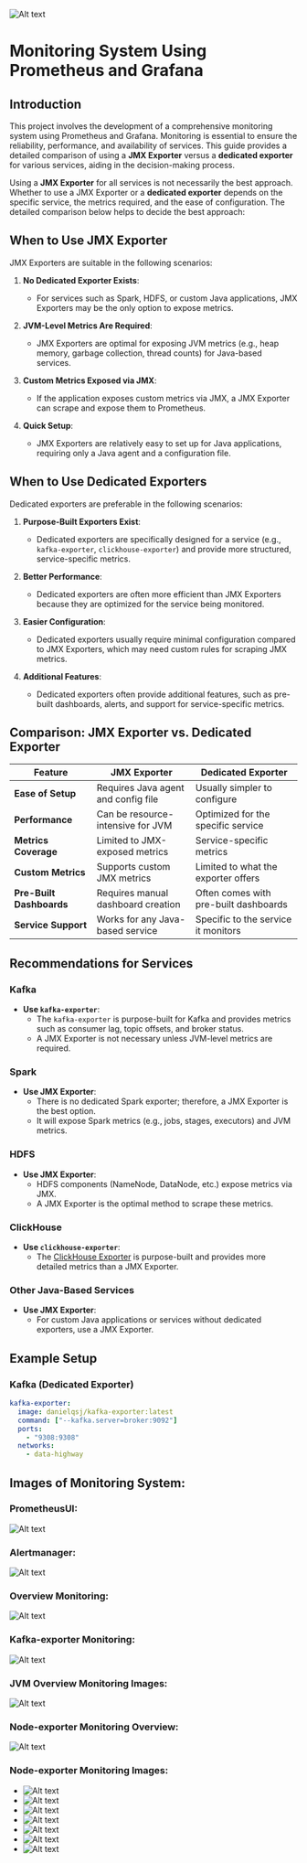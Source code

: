 ![Alt text](Monitor.png)

# Monitoring System Using Prometheus and Grafana

## Introduction

This project involves the development of a comprehensive monitoring system using Prometheus and Grafana. 
Monitoring is essential to ensure the reliability, performance, and availability of services. 
This guide provides a detailed comparison of using a **JMX Exporter** versus a **dedicated exporter** for various services, aiding in the decision-making process.

Using a **JMX Exporter** for all services is not necessarily the best approach. Whether to use a JMX Exporter or a **dedicated exporter** depends on the specific service, the metrics required, and the ease of configuration. 
The detailed comparison below helps to decide the best approach:

## When to Use JMX Exporter

JMX Exporters are suitable in the following scenarios:

1. **No Dedicated Exporter Exists**:
   - For services such as Spark, HDFS, or custom Java applications, JMX Exporters may be the only option to expose metrics.

2. **JVM-Level Metrics Are Required**:
   - JMX Exporters are optimal for exposing JVM metrics (e.g., heap memory, garbage collection, thread counts) for Java-based services.

3. **Custom Metrics Exposed via JMX**:
   - If the application exposes custom metrics via JMX, a JMX Exporter can scrape and expose them to Prometheus.

4. **Quick Setup**:
   - JMX Exporters are relatively easy to set up for Java applications, requiring only a Java agent and a configuration file.

## When to Use Dedicated Exporters

Dedicated exporters are preferable in the following scenarios:

1. **Purpose-Built Exporters Exist**:
   - Dedicated exporters are specifically designed for a service (e.g., `kafka-exporter`, `clickhouse-exporter`) and provide more structured, service-specific metrics.

2. **Better Performance**:
   - Dedicated exporters are often more efficient than JMX Exporters because they are optimized for the service being monitored.

3. **Easier Configuration**:
   - Dedicated exporters usually require minimal configuration compared to JMX Exporters, which may need custom rules for scraping JMX metrics.

4. **Additional Features**:
   - Dedicated exporters often provide additional features, such as pre-built dashboards, alerts, and support for service-specific metrics.

## Comparison: JMX Exporter vs. Dedicated Exporter

| Feature                  | JMX Exporter                        | Dedicated Exporter                    |
|--------------------------|-------------------------------------|---------------------------------------|
| **Ease of Setup**        | Requires Java agent and config file | Usually simpler to configure          |
| **Performance**          | Can be resource-intensive for JVM   | Optimized for the specific service    |
| **Metrics Coverage**     | Limited to JMX-exposed metrics      | Service-specific metrics              |
| **Custom Metrics**       | Supports custom JMX metrics         | Limited to what the exporter offers   |
| **Pre-Built Dashboards** | Requires manual dashboard creation  | Often comes with pre-built dashboards |
| **Service Support**      | Works for any Java-based service    | Specific to the service it monitors   |

## Recommendations for Services

### Kafka
- **Use `kafka-exporter`**:
  - The `kafka-exporter` is purpose-built for Kafka and provides metrics such as consumer lag, topic offsets, and broker status.
  - A JMX Exporter is not necessary unless JVM-level metrics are required.

### Spark
- **Use JMX Exporter**:
  - There is no dedicated Spark exporter; therefore, a JMX Exporter is the best option.
  - It will expose Spark metrics (e.g., jobs, stages, executors) and JVM metrics.

### HDFS
- **Use JMX Exporter**:
  - HDFS components (NameNode, DataNode, etc.) expose metrics via JMX.
  - A JMX Exporter is the optimal method to scrape these metrics.

### ClickHouse
- **Use `clickhouse-exporter`**:
  - The [ClickHouse Exporter](https://github.com/ClickHouse/clickhouse_exporter) is purpose-built and provides more detailed metrics than a JMX Exporter.

### Other Java-Based Services
- **Use JMX Exporter**:
  - For custom Java applications or services without dedicated exporters, use a JMX Exporter.

## Example Setup

### Kafka (Dedicated Exporter)
```yaml
kafka-exporter:
  image: danielqsj/kafka-exporter:latest
  command: ["--kafka.server=broker:9092"]
  ports:
    - "9308:9308"
  networks:
    - data-highway
```

## Images of Monitoring System:

### PrometheusUI:
![Alt text](PrometheusUI.png)

### Alertmanager:
![Alt text](alert.png)

### Overview Monitoring:
![Alt text](OverviewMonitoring.png)

### Kafka-exporter Monitoring:
![Alt text](kafka-exporter.png)

### JVM Overview Monitoring Images:
![Alt text](JVMOverview.png)

### Node-exporter Monitoring Overview:
![Alt text](node-exporterOverview.png)

### Node-exporter Monitoring Images:
- ![Alt text](node-exporter-1.png)
- ![Alt text](node-exporter-2.png)
- ![Alt text](node-exporter-3.png)
- ![Alt text](node-exporter-4.png)
- ![Alt text](node-exporter-5.png)
- ![Alt text](node-exporter-6.png)
- ![Alt text](node-exporter-7.png)
